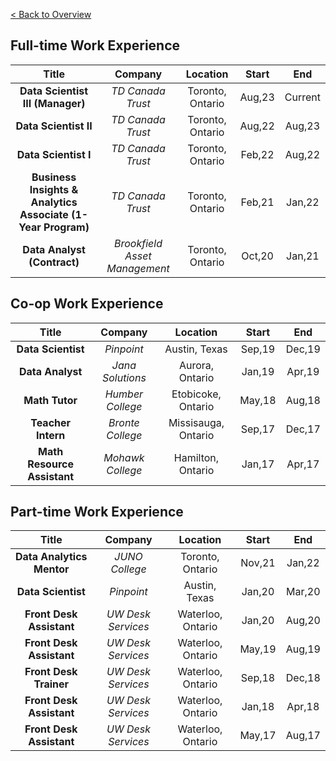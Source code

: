 [< Back to Overview](https://s-bishnoi.github.io/shubham-bishnoi/)

## Full-time Work Experience

| Title | Company | Location | Start | End |
| :---: | :---: | :---: | :---: | :---: |
| **Data Scientist III (Manager)** | *TD Canada Trust* |  Toronto, Ontario | Aug,23 | Current |
| **Data Scientist II** | *TD Canada Trust* |  Toronto, Ontario | Aug,22 | Aug,23 |
| **Data Scientist I** | *TD Canada Trust* |  Toronto, Ontario | Feb,22 | Aug,22 |
| **Business Insights & Analytics Associate (1-Year Program)** | *TD Canada Trust* |  Toronto, Ontario | Feb,21 | Jan,22 |
| **Data Analyst (Contract)** | *Brookfield Asset Management* |  Toronto, Ontario | Oct,20 | Jan,21 |

## Co-op Work Experience

| Title | Company | Location | Start | End |
| :---: | :---: | :---: | :---: | :---: |
| **Data Scientist** | *Pinpoint* |  Austin, Texas | Sep,19 | Dec,19 |
| **Data Analyst** | *Jana Solutions* |  Aurora, Ontario | Jan,19 | Apr,19 |
| **Math Tutor** | *Humber College* |  Etobicoke, Ontario | May,18 | Aug,18 |
| **Teacher Intern** | *Bronte College* |  Missisauga, Ontario | Sep,17 | Dec,17 |
| **Math Resource Assistant** | *Mohawk College* |  Hamilton, Ontario | Jan,17 | Apr,17 |

## Part-time Work Experience

| Title | Company | Location | Start | End |
| :---: | :---: | :---: | :---: | :---: |
| **Data Analytics Mentor** | *JUNO College* |  Toronto, Ontario | Nov,21 | Jan,22 |
| **Data Scientist** | *Pinpoint* |  Austin, Texas | Jan,20 | Mar,20 |
| **Front Desk Assistant** | *UW Desk Services* | Waterloo, Ontario | Jan,20 | Aug,20 |
| **Front Desk Assistant** | *UW Desk Services* | Waterloo, Ontario | May,19 | Aug,19 |
| **Front Desk Trainer** | *UW Desk Services* | Waterloo, Ontario | Sep,18 | Dec,18 |
| **Front Desk Assistant** | *UW Desk Services* | Waterloo, Ontario | Jan,18 | Apr,18 |
| **Front Desk Assistant** | *UW Desk Services* | Waterloo, Ontario | May,17 | Aug,17 |